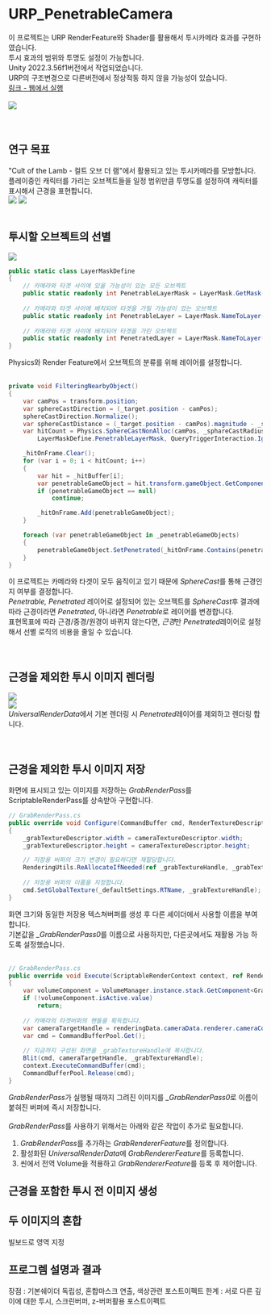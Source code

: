 # URP_PenetrableCamera

이 프로젝트는 URP RenderFeature와 Shader를 활용해서 투시카메라 효과를 구현하였습니다.<br>
투시 효과의 범위와 투명도 설정이 가능합니다.<br>
Unity 2022.3.56f1버전에서 작업되었습니다.<br>
URP의 구조변경으로 다른버전에서 정상적동 하지 않을 가능성이 있습니다.<br>
[링크 - 웹에서 실행](https://haiun.github.io/URP_PenetrableCamera_TEST/, "웹에서 실행") <br>
<br>
<img src="https://raw.githubusercontent.com/haiun/URP_PenetrableCamera/refs/heads/main/ReadMeImage/main.png?row=true"/><br>
<br>
<br>
## 연구 목표
"Cult of the Lamb - 컬트 오브 더 램"에서 활용되고 있는 투시카메라를 모방합니다.<br>
플레이중인 캐릭터를 가리는 오브젝트들을 일정 범위만큼 투명도를 설정하여 캐릭터를 표시해서 근경을 표현합니다.<br>
<img src="https://github.com/haiun/URP_PenetrableCamera/blob/main/ReadMeImage/target.gif?raw=true"/>
<img src="https://github.com/haiun/URP_PenetrableCamera/blob/main/ReadMeImage/target_ex.png?raw=true"/>
<br>
<br>
## 투시할 오브젝트의 선별
<img src="https://github.com/haiun/URP_PenetrableCamera/blob/main/ReadMeImage/layer.png?raw=true"/><br>

```csharp
public static class LayerMaskDefine
{
    // 카메라와 타겟 사이에 있을 가능성이 있는 모든 오브젝트
    public static readonly int PenetrableLayerMask = LayerMask.GetMask("Penetrable", "Penetrated");
    
    // 카메라와 타겟 사이에 배치되어 타겟을 가릴 가능성이 있는 오브젝트
    public static readonly int PenetrableLayer = LayerMask.NameToLayer("Penetrable");
    
    // 카메라와 타겟 사이에 배치되어 타겟을 가린 오브젝트
    public static readonly int PenetratedLayer = LayerMask.NameToLayer("Penetrated");
}
```
Physics와 Render Feature에서 오브젝트의 분류를 위해 레이어를 설정합니다.<br>
<br>

```csharp
private void FilteringNearbyObject()
{
    var camPos = transform.position;
    var sphereCastDirection = (_target.position - camPos);
    sphereCastDirection.Normalize();
    var sphereCastDistance = (_target.position - camPos).magnitude - _sphareCastRadius;
    var hitCount = Physics.SphereCastNonAlloc(camPos, _sphareCastRadius, sphereCastDirection, _hitBuffer, sphereCastDistance,
        LayerMaskDefine.PenetrableLayerMask, QueryTriggerInteraction.Ignore);

    _hitOnFrame.Clear();
    for (var i = 0; i < hitCount; i++)
    {
        var hit = _hitBuffer[i];
        var penetrableGameObject = hit.transform.gameObject.GetComponent<PenetrableGameObject>();
        if (penetrableGameObject == null)
            continue;

        _hitOnFrame.Add(penetrableGameObject);
    }

    foreach (var penetrableGameObject in _penetrableGameObjects)
    {
        penetrableGameObject.SetPenetrated(_hitOnFrame.Contains(penetrableGameObject));
    }
}
```
이 프로젝트는 카메라와 타겟이 모두 움직이고 있기 때문에 *SphereCast*를 통해 근경인지 여부를 결정합니다.<br>
*Penetrable, Penetrated* 레이어로 설정되어 있는 오브젝트를 *SphereCast*후 결과에 따라 근경이라면 *Penetrated*, 아니라면 *Penetrable*로 레이어를 변경합니다.<br>
표현목표에 따라 근경/중경/원경이 바뀌지 않는다면, *근경*만 *Penetrated*레이어로 설정해서 선별 로직의 비용을 줄일 수 있습니다.<br>
<br>
<br>
## 근경을 제외한 투시 이미지 렌더링
<img src="https://github.com/haiun/URP_PenetrableCamera/blob/main/ReadMeImage/renderer1.png?raw=true"/><br>
<img src="https://github.com/haiun/URP_PenetrableCamera/blob/main/ReadMeImage/K-001.png?raw=true"/><br>
*UniversalRenderData*에서 기본 렌더링 시 *Penetrated*레이어를 제외하고 렌더링 합니다.<br>
<br>
<br>
## 근경을 제외한 투시 이미지 저장
화면에 표시되고 있는 이미지를 저장하는 *GrabRenderPass*를 ScriptableRenderPass를 상속받아 구현합니다.<br>
```csharp
// GrabRenderPass.cs
public override void Configure(CommandBuffer cmd, RenderTextureDescriptor cameraTextureDescriptor)
{
    _grabTextureDescriptor.width = cameraTextureDescriptor.width;
    _grabTextureDescriptor.height = cameraTextureDescriptor.height;

    // 저장용 버퍼의 크기 변경이 필요하다면 재할당합니다.
    RenderingUtils.ReAllocateIfNeeded(ref _grabTextureHandle, _grabTextureDescriptor);
    
    // 저장용 버퍼의 이름을 지정합니다.
    cmd.SetGlobalTexture(_defaultSettings.RTName, _grabTextureHandle);
}
```
화면 크기와 동일한 저장용 텍스쳐버퍼를 생성 후 다른 셰이더에서 사용할 이름을 부여합니다.<br>
기본값을 *_GrabRenderPass0*를 이름으로 사용하지만, 다른곳에서도 재활용 가능 하도록 설정했습니다.<br>
<br>
```csharp
// GrabRenderPass.cs
public override void Execute(ScriptableRenderContext context, ref RenderingData renderingData)
{
    var volumeComponent = VolumeManager.instance.stack.GetComponent<GrabVolumeComponent>();
    if (!volumeComponent.isActive.value)
        return;
    
    // 카메라의 타겟버퍼의 핸들을 획득합니다.
    var cameraTargetHandle = renderingData.cameraData.renderer.cameraColorTargetHandle;
    var cmd = CommandBufferPool.Get();
    
    // 지금까지 구성된 화면을 _grabTextureHandle에 복사합니다.
    Blit(cmd, cameraTargetHandle, _grabTextureHandle);
    context.ExecuteCommandBuffer(cmd);
    CommandBufferPool.Release(cmd);
}
```
*GrabRenderPass*가 실행될 때까지 그려진 이미지를 *_GrabRenderPass0*로 이름이 붙혀진 버퍼에 즉시 저장합니다.<br>
<br>
*GrabRenderPass*를 사용하기 위해서는 아래와 같은 작업이 추가로 필요합니다.<br>
1. *GrabRenderPass*를 추가하는 *GrabRendererFeature*를 정의합니다.<br>
2. 활성화된 *UniversalRenderData*에 *GrabRendererFeature*를 등록합니다.<br>
3. 씬에서 전역 Volume을 적용하고 *GrabRendererFeature*를 등록 후 제어합니다.<br>



## 근경을 포함한 투시 전 이미지 생성


## 두 이미지의 혼합
빌보드로 영역 지정

## 프로그렘 설명과 결과
장점 : 기본쉐이더 독립성, 혼합마스크 연출, 색상관련 포스트이펙트
한계 : 서로 다른 깊이에 대한 투시, 스크린버퍼, z-버퍼활용 포스트이펙트
